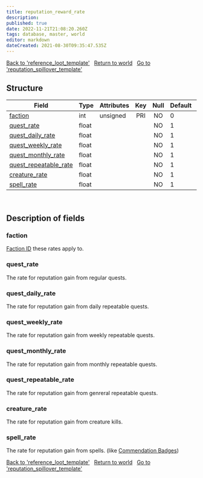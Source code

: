 ```yaml
---
title: reputation_reward_rate
description: 
published: true
date: 2022-11-21T21:08:20.260Z
tags: database, master, world
editor: markdown
dateCreated: 2021-08-30T09:35:47.535Z
---
```


<a href="https://trinitycore.info/en/database/master/world/reference_loot_template" class="mt-5 v-btn v-btn--depressed v-btn--flat v-btn--outlined theme--light v-size--default darkblue--text text--lighten-3"><span class="v-btn__content"><i aria-hidden="true" class="v-icon notranslate v-icon--left mdi mdi-arrow-left theme--light"></i><span>Back to 'reference_loot_template'</span></span></a>&nbsp;&nbsp;&nbsp;<a href="https://trinitycore.info/en/database/master/world/home" class="mt-5 v-btn v-btn--depressed v-btn--flat v-btn--outlined theme--light v-size--default darkblue--text text--lighten-3"><span class="v-btn__content"><i aria-hidden="true" class="v-icon notranslate v-icon--left mdi mdi-home-outline theme--light"></i><span>Return to world</span></span></a>&nbsp;&nbsp;&nbsp;<a href="https://trinitycore.info/en/database/master/world/reputation_spillover_template" class="mt-5 v-btn v-btn--depressed v-btn--flat v-btn--outlined theme--light v-size--default darkblue--text text--lighten-3"><span class="v-btn__content"><span>Go to 'reputation_spillover_template'</span><i aria-hidden="true" class="v-icon notranslate v-icon--right mdi mdi-arrow-right theme--light"></i></span></a>

## Structure

| Field | Type | Attributes | Key | Null | Default | Extra | Comment |
| --- | --- | --- | :---: | :---: | --- | --- | --- |
| [faction](#faction) | int | unsigned | PRI | NO | 0 |  |  |
| [quest_rate](#quest_rate) | float |  |  | NO | 1 |  |  |
| [quest_daily_rate](#quest_daily_rate) | float |  |  | NO | 1 |  |  |
| [quest_weekly_rate](#quest_weekly_rate) | float |  |  | NO | 1 |  |  |
| [quest_monthly_rate](#quest_monthly_rate) | float |  |  | NO | 1 |  |  |
| [quest_repeatable_rate](#quest_repeatable_rate) | float |  |  | NO | 1 |  |  |
| [creature_rate](#creature_rate) | float |  |  | NO | 1 |  |  |
| [spell_rate](#spell_rate) | float |  |  | NO | 1 |  |  |
&nbsp;
## Description of fields

### faction
[Faction ID](https://wow.tools/dbc/?dbc=faction) these rates apply to.
&nbsp;

### quest_rate
The rate for reputation gain from regular quests.
&nbsp;

### quest_daily_rate
The rate for reputation gain from daily repeatable quests.
&nbsp;

### quest_weekly_rate
The rate for reputation gain from weekly repeatable quests.
&nbsp;

### quest_monthly_rate
The rate for reputation gain from monthly repeatable quests.
&nbsp;

### quest_repeatable_rate
The rate for reputation gain from genreral repeatable quests.
&nbsp;

### creature_rate
The rate for reputation gain from creature kills.
&nbsp;

### spell_rate
The rate for reputation gain from spells. (like [Commendation Badges](https://aowow.trinitycore.info/?search=Commendation+Badge))
&nbsp;

<a href="https://trinitycore.info/en/database/master/world/reference_loot_template" class="mt-5 v-btn v-btn--depressed v-btn--flat v-btn--outlined theme--light v-size--default darkblue--text text--lighten-3"><span class="v-btn__content"><i aria-hidden="true" class="v-icon notranslate v-icon--left mdi mdi-arrow-left theme--light"></i><span>Back to 'reference_loot_template'</span></span></a>&nbsp;&nbsp;&nbsp;<a href="https://trinitycore.info/en/database/master/world/home" class="mt-5 v-btn v-btn--depressed v-btn--flat v-btn--outlined theme--light v-size--default darkblue--text text--lighten-3"><span class="v-btn__content"><i aria-hidden="true" class="v-icon notranslate v-icon--left mdi mdi-home-outline theme--light"></i><span>Return to world</span></span></a>&nbsp;&nbsp;&nbsp;<a href="https://trinitycore.info/en/database/master/world/reputation_spillover_template" class="mt-5 v-btn v-btn--depressed v-btn--flat v-btn--outlined theme--light v-size--default darkblue--text text--lighten-3"><span class="v-btn__content"><span>Go to 'reputation_spillover_template'</span><i aria-hidden="true" class="v-icon notranslate v-icon--right mdi mdi-arrow-right theme--light"></i></span></a>

